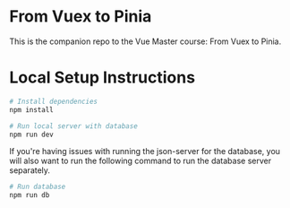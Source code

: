 # From Vuex to Pinia

This is the companion repo to the Vue Master course: From Vuex to Pinia.

# Local Setup Instructions

```sh
# Install dependencies
npm install

# Run local server with database
npm run dev
```

If you're having issues with running the json-server for the database, you will also want to run the following command to run the database server separately.

```sh
# Run database
npm run db
```
